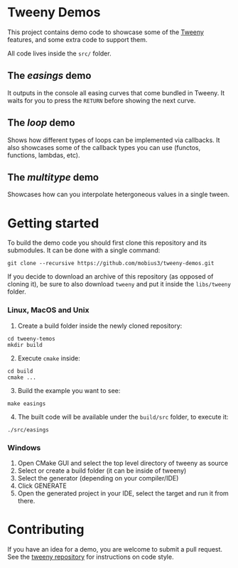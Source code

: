 # Tweeny Demos

This project contains demo code to showcase some of the [Tweeny] features, and
some extra code to support them.

All code lives inside the `src/` folder.

## The *easings* demo

It outputs in the console all easing curves that come bundled in Tweeny. It
waits for you to press the `RETURN` before showing the next curve.

## The *loop* demo

Shows how different types of loops can be implemented via callbacks. It also
showcases some of the callback types you can use (functos, functions, lambdas,
etc).

## The *multitype* demo

Showcases how can you interpolate hetergoneous values in a single tween.

# Getting started

To build the demo code you should first clone this repository and its
submodules. It can be done with a single command:
```
git clone --recursive https://github.com/mobius3/tweeny-demos.git
```

If you decide to download an archive of this repository (as opposed of
cloning it), be sure to also download `tweeny` and put it inside the
`libs/tweeny` folder.


### Linux, MacOS and Unix

1. Create a build folder inside the newly cloned repository:
```
cd tweeny-temos
mkdir build
```
2. Execute `cmake` inside:
```
cd build
cmake ...
```

3. Build the example you want to see:
```
make easings
```

4. The built code will be available under the `build/src` folder, to execute it:
```
./src/easings
```

### Windows

1. Open CMake GUI and select the top level directory of tweeny as source
2. Select or create a build folder (it can be inside of tweeny)
3. Select the generator (depending on your compiler/IDE)
4. Click GENERATE
5. Open the generated project in your IDE, select the target and run it from there.

# Contributing

If you have an idea for a demo, you are welcome to submit a pull request. See
the [tweeny repository] for instructions on code style.

[Tweeny]: mobius3.github.io/tweeny
[tweeny repository]: github.com/mobius3/tweeny